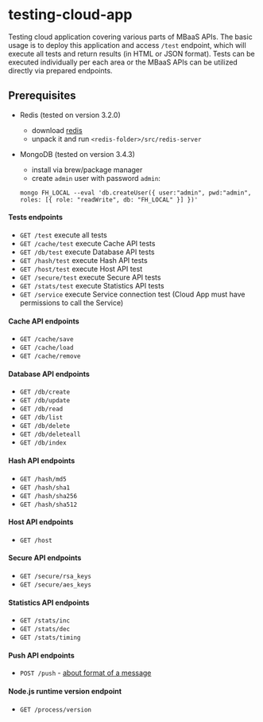 # testing-cloud-app

Testing cloud application covering various parts of MBaaS APIs.
The basic usage is to deploy this application and access `/test` endpoint,
which will execute all tests and return results (in HTML or JSON format).
Tests can be executed individually per each area or the MBaaS APIs can be
utilized directly via prepared endpoints.

## Prerequisites

* Redis (tested on version 3.2.0)
  * download [redis](https://redis.io/download)
  * unpack it and run `<redis-folder>/src/redis-server`
* MongoDB (tested on version 3.4.3)
  * install via brew/package manager
  * create `admin` user with password `admin`: 
  
  ```
  mongo FH_LOCAL --eval 'db.createUser({ user:"admin", pwd:"admin", roles: [{ role: "readWrite", db: "FH_LOCAL" }] })'
  ```


#### Tests endpoints

- `GET /test` execute all tests
- `GET /cache/test` execute Cache API tests
- `GET /db/test` execute Database API tests
- `GET /hash/test` execute Hash API tests
- `GET /host/test` execute Host API test
- `GET /secure/test` execute Secure API tests
- `GET /stats/test` execute Statistics API tests
- `GET /service` execute Service connection test (Cloud App must have permissions to call the Service)


#### Cache API endpoints

- `GET /cache/save`
- `GET /cache/load`
- `GET /cache/remove`

#### Database API endpoints

- `GET /db/create`
- `GET /db/update`
- `GET /db/read`
- `GET /db/list`
- `GET /db/delete`
- `GET /db/deleteall`
- `GET /db/index`

#### Hash API endpoints

- `GET /hash/md5`
- `GET /hash/sha1`
- `GET /hash/sha256`
- `GET /hash/sha512`

#### Host API endpoints

- `GET /host`

#### Secure API endpoints

- `GET /secure/rsa_keys`
- `GET /secure/aes_keys`

#### Statistics API endpoints

- `GET /stats/inc`
- `GET /stats/dec`
- `GET /stats/timing`

#### Push API endpoints

- `POST /push` - [about format of a message](artillery-ReadMe.md#customize-message)

#### Node.js runtime version endpoint

- `GET /process/version`